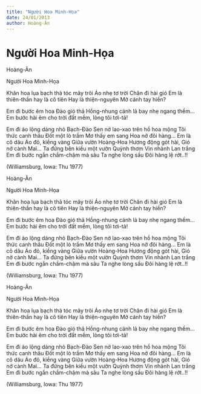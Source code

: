 ```yaml
---
title: "Người Hoa Minh-Họa"
date: 24/01/2013
author: Hoàng-Ân
---
```


# Người Hoa Minh-Họa

Hoàng-Ân

Người Hoa Minh-Họa


Khăn hoa lụa bạch
thả tóc mây trôi
Áo nhẹ tơ trời
Chân đi hài gió
Em là thiên-thần
hay là cô tiên
Hay là thiện-nguyên
Mở cánh tay hiền?

Em đi bước êm
hoa Đào gió thả
Hồng-nhung cánh lả
bay nhẹ ngang thềm...
Em bước hài êm
cho trời đất mềm,
lòng tôi tơi-tả!

Em đi áo lộng
dáng nhỏ Bạch-Đào
Sen nở lao-xao
trên hồ hoa mộng
Tôi thức canh thâu
Đốt một lò trầm
Mơ thấy em sang
Hoa nở đôi hàng...
Em là cô dâu
Áo đỏ, kiềng vàng
Giữa vườn Hoàng-Hoa
Hương động gót hài,
Gió nở cành Mai...
Ta đứng bên kiều
một vườn Quỳnh thơm
Vin nhành Lan trắng
Em đi bước ngắn
chầm-chậm mà sâu
Ta nghe lòng sầu
Đôi hàng lệ rớt..!!


(Williamsburg, Iowa: Thu 1977)

Hoàng-Ân

Người Hoa Minh-Họa


Khăn hoa lụa bạch
thả tóc mây trôi
Áo nhẹ tơ trời
Chân đi hài gió
Em là thiên-thần
hay là cô tiên
Hay là thiện-nguyên
Mở cánh tay hiền?

Em đi bước êm
hoa Đào gió thả
Hồng-nhung cánh lả
bay nhẹ ngang thềm...
Em bước hài êm
cho trời đất mềm,
lòng tôi tơi-tả!

Em đi áo lộng
dáng nhỏ Bạch-Đào
Sen nở lao-xao
trên hồ hoa mộng
Tôi thức canh thâu
Đốt một lò trầm
Mơ thấy em sang
Hoa nở đôi hàng...
Em là cô dâu
Áo đỏ, kiềng vàng
Giữa vườn Hoàng-Hoa
Hương động gót hài,
Gió nở cành Mai...
Ta đứng bên kiều
một vườn Quỳnh thơm
Vin nhành Lan trắng
Em đi bước ngắn
chầm-chậm mà sâu
Ta nghe lòng sầu
Đôi hàng lệ rớt..!!


(Williamsburg, Iowa: Thu 1977)

Hoàng-Ân

Người Hoa Minh-Họa


Khăn hoa lụa bạch
thả tóc mây trôi
Áo nhẹ tơ trời
Chân đi hài gió
Em là thiên-thần
hay là cô tiên
Hay là thiện-nguyên
Mở cánh tay hiền?

Em đi bước êm
hoa Đào gió thả
Hồng-nhung cánh lả
bay nhẹ ngang thềm...
Em bước hài êm
cho trời đất mềm,
lòng tôi tơi-tả!

Em đi áo lộng
dáng nhỏ Bạch-Đào
Sen nở lao-xao
trên hồ hoa mộng
Tôi thức canh thâu
Đốt một lò trầm
Mơ thấy em sang
Hoa nở đôi hàng...
Em là cô dâu
Áo đỏ, kiềng vàng
Giữa vườn Hoàng-Hoa
Hương động gót hài,
Gió nở cành Mai...
Ta đứng bên kiều
một vườn Quỳnh thơm
Vin nhành Lan trắng
Em đi bước ngắn
chầm-chậm mà sâu
Ta nghe lòng sầu
Đôi hàng lệ rớt..!!


(Williamsburg, Iowa: Thu 1977)
